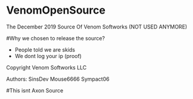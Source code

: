 # VenomOpenSource
The December 2019 Source Of Venom Softworks (NOT USED ANYMORE)


#Why we chosen to release the source?
- People told we are skids
- We dont log your ip (proof)


Copyright Venom Softworks LLC

Authors:
SinsDev
Mouse6666
Sympact06


#This isnt Axon Source
